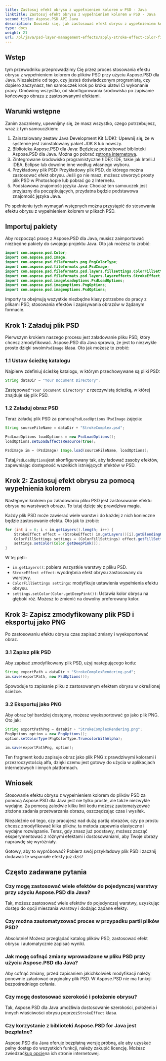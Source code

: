 ```yaml
---
title: Zastosuj efekt obrysu z wypełnieniem kolorem w PSD - Java
linktitle: Zastosuj efekt obrysu z wypełnieniem kolorem w PSD - Java
second_title: Aspose.PSD API Java
description: Dowiedz się, jak zastosować efekt obrysu z wypełnieniem kolorem do plików PSD za pomocą Aspose.PSD dla Java. Postępuj zgodnie z tym przewodnikiem krok po kroku, aby z łatwością ulepszać swoje obrazy.
type: docs
weight: 21
url: /pl/java/psd-layer-management-effects/apply-stroke-effect-color-fill-psd/
---
```

## Wstęp

tym przewodniku przeprowadzimy Cię przez proces stosowania efektu obrysu z wypełnieniem kolorem do plików PSD przy użyciu Aspose.PSD dla Java. Niezależnie od tego, czy jesteś doświadczonym programistą, czy dopiero zaczynasz, ten samouczek krok po kroku ułatwi Ci wykonanie pracy. Omówimy wszystko, od skonfigurowania środowiska po zapisanie końcowego obrazu z zastosowanymi efektami.

## Warunki wstępne

Zanim zaczniemy, upewnijmy się, że masz wszystko, czego potrzebujesz, wraz z tym samouczkiem:

1. Zainstalowany zestaw Java Development Kit (JDK): Upewnij się, że w systemie jest zainstalowany pakiet JDK 8 lub nowszy.
2.  Biblioteka Aspose.PSD dla Java: Będziesz potrzebować biblioteki Aspose.PSD dla Java. Można go pobrać z[strona internetowa](https://releases.aspose.com/psd/java/).
3. Zintegrowane środowisko programistyczne (IDE): IDE, takie jak IntelliJ IDEA, Eclipse lub dowolne inne według własnego wyboru.
4. Przykładowy plik PSD: Przykładowy plik PSD, do którego można zastosować efekt obrysu. Jeśli go nie masz, możesz utworzyć prosty plik PSD w Photoshopie lub pobrać go z Internetu.
5. Podstawowa znajomość języka Java: Chociaż ten samouczek jest przyjazny dla początkujących, przydatna będzie podstawowa znajomość języka Java.

Po spełnieniu tych wymagań wstępnych można przystąpić do stosowania efektu obrysu z wypełnieniem kolorem w plikach PSD.

## Importuj pakiety

Aby rozpocząć pracę z Aspose.PSD dla Java, musisz zaimportować niezbędne pakiety do swojego projektu Java. Oto jak możesz to zrobić:

```java
import com.aspose.psd.Color;
import com.aspose.psd.Image;
import com.aspose.psd.fileformats.png.PngColorType;
import com.aspose.psd.fileformats.psd.PsdImage;
import com.aspose.psd.fileformats.psd.layers.fillsettings.ColorFillSettings;
import com.aspose.psd.fileformats.psd.layers.layereffects.StrokeEffect;
import com.aspose.psd.imageloadoptions.PsdLoadOptions;
import com.aspose.psd.imageoptions.PngOptions;
import com.aspose.psd.imageoptions.PsdOptions;
```

Importy te obejmują wszystkie niezbędne klasy potrzebne do pracy z plikami PSD, stosowania efektów i zapisywania obrazów w żądanym formacie.

## Krok 1: Załaduj plik PSD

 Pierwszym krokiem naszego procesu jest załadowanie pliku PSD, który chcesz zmodyfikować. Aspose.PSD dla Java sprawia, że jest to niezwykle proste dzięki swoim`PsdImage` klasa. Oto jak możesz to zrobić:

### 1.1 Ustaw ścieżkę katalogu

Najpierw zdefiniuj ścieżkę katalogu, w którym przechowywane są pliki PSD:

```java
String dataDir = "Your Document Directory";
```

 Zastępować`"Your Document Directory"` z rzeczywistą ścieżką, w której znajduje się plik PSD.

### 1.2 Załaduj obraz PSD

 Teraz załaduj plik PSD za pomocą`PsdLoadOptions` I`PsdImage` zajęcia:

```java
String sourceFileName = dataDir + "StrokeComplex.psd";

PsdLoadOptions loadOptions = new PsdLoadOptions();
loadOptions.setLoadEffectsResource(true);

PsdImage im = (PsdImage) Image.load(sourceFileName, loadOptions);
```

 Tutaj,`PsdLoadOptions`jest skonfigurowany tak, aby ładować zasoby efektów, zapewniając dostępność wszelkich istniejących efektów w PSD.

## Krok 2: Zastosuj efekt obrysu za pomocą wypełnienia kolorem

Następnym krokiem po załadowaniu pliku PSD jest zastosowanie efektu obrysu na warstwach obrazu. To tutaj dzieje się prawdziwa magia.

Każdy plik PSD może zawierać wiele warstw i do każdej z nich konieczne będzie zastosowanie efektu. Oto jak to zrobić:

```java
for (int i = 0; i < im.getLayers().length; i++) {
    StrokeEffect effect = (StrokeEffect) im.getLayers()[i].getBlendingOptions().getEffects()[0];
    ColorFillSettings settings = (ColorFillSettings) effect.getFillSettings();
    settings.setColor(Color.getDeepPink());
}
```

W tej pętli:

- `im.getLayers()`: pobiera wszystkie warstwy z pliku PSD.
- `StrokeEffect effect`: wyodrębnia efekt obrysu zastosowany do warstwy.
- `ColorFillSettings settings`: modyfikuje ustawienia wypełnienia efektu obrysu.
- `settings.setColor(Color.getDeepPink())`: Ustawia kolor obrysu na głęboki róż. Możesz to zmienić na dowolny preferowany kolor.

## Krok 3: Zapisz zmodyfikowany plik PSD i eksportuj jako PNG

Po zastosowaniu efektu obrysu czas zapisać zmiany i wyeksportować obraz.

### 3.1 Zapisz plik PSD

Aby zapisać zmodyfikowany plik PSD, użyj następującego kodu:

```java
String exportPath = dataDir + "StrokeComplexRendering.psd";
im.save(exportPath, new PsdOptions());
```

Spowoduje to zapisanie pliku z zastosowanym efektem obrysu w określonej ścieżce.

### 3.2 Eksportuj jako PNG

Aby obraz był bardziej dostępny, możesz wyeksportować go jako plik PNG. Oto jak:

```java
String exportPathPng = dataDir + "StrokeComplexRendering.png";
PngOptions option = new PngOptions();
option.setColorType(PngColorType.TruecolorWithAlpha);

im.save(exportPathPng, option);
```

Ten fragment kodu zapisuje obraz jako plik PNG z prawdziwymi kolorami i przezroczystością alfa, dzięki czemu jest gotowy do użycia w aplikacjach internetowych i innych platformach.

## Wniosek

Stosowanie efektu obrysu z wypełnieniem kolorem do plików PSD za pomocą Aspose.PSD dla Java jest nie tylko proste, ale także niezwykle wydajne. Za pomocą zaledwie kilku linii kodu możesz zautomatyzować złożone zadania przetwarzania obrazu, oszczędzając czas i wysiłek.

Niezależnie od tego, czy pracujesz nad dużą partią obrazów, czy po prostu chcesz zmodyfikować kilka plików, ta metoda zapewnia elastyczne i wydajne rozwiązanie. Teraz, gdy znasz już podstawy, możesz zacząć eksperymentować z różnymi efektami i dostosowaniami, aby Twoje obrazy naprawdę się wyróżniały.

Gotowy, aby to wypróbować? Pobierz swój przykładowy plik PSD i zacznij dodawać te wspaniałe efekty już dziś!

## Często zadawane pytania

### Czy mogę zastosować wiele efektów do pojedynczej warstwy przy użyciu Aspose.PSD dla Java?
Tak, możesz zastosować wiele efektów do pojedynczej warstwy, uzyskując dostęp do opcji mieszania warstwy i dodając żądane efekty.

### Czy można zautomatyzować proces w przypadku partii plików PSD?
Absolutnie! Możesz przeglądać katalog plików PSD, zastosować efekt obrysu i automatycznie zapisać wyniki.

### Jak mogę cofnąć zmiany wprowadzone w pliku PSD przy użyciu Aspose.PSD dla Java?
Aby cofnąć zmiany, przed zapisaniem jakichkolwiek modyfikacji należy ponownie załadować oryginalny plik PSD. W Aspose.PSD nie ma funkcji bezpośredniego cofania.

### Czy mogę dostosować szerokość i położenie obrysu?
 Tak, Aspose.PSD dla Java umożliwia dostosowanie szerokości, położenia i innych właściwości obrysu poprzez`StrokeEffect` klasa.

### Czy korzystanie z biblioteki Aspose.PSD for Java jest bezpłatne?
 Aspose.PSD dla Java oferuje bezpłatną wersję próbną, ale aby uzyskać pełny dostęp do wszystkich funkcji, należy zakupić licencję. Możesz zwiedzać[kup opcje](https://purchase.aspose.com/buy)na ich stronie internetowej.